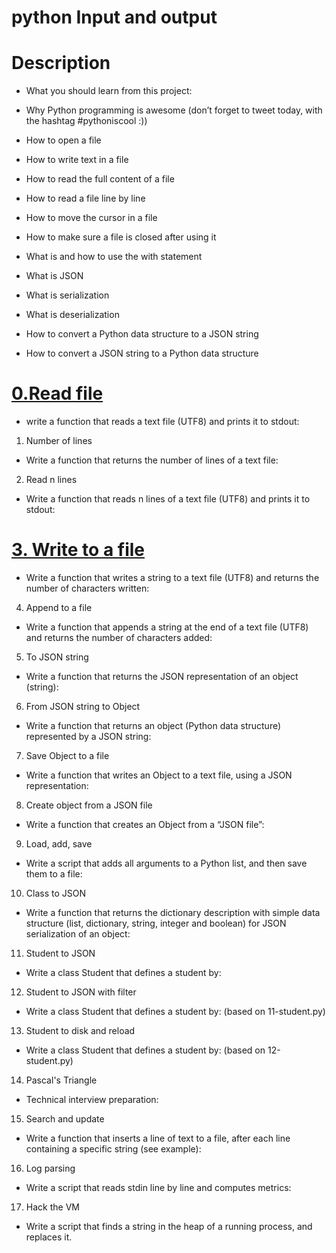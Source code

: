# python Input and output
# Description
* What you should learn from this project:

* Why Python programming is awesome (don’t forget to tweet today, with the hashtag #pythoniscool :))
* How to open a file
* How to write text in a file
* How to read the full content of a file
* How to read a file line by line
* How to move the cursor in a file
* How to make sure a file is closed after using it
* What is and how to use the with statement
* What is JSON
* What is serialization
* What is deserialization
* How to convert a Python data structure to a JSON string
* How to convert a JSON string to a Python data structure
# [0.Read file](https://github.com/chrisokwisa/alx-higher_level_programming/blob/master/0x0B-python-input_output/0-read_file.py)
* write a function that reads a text file (UTF8) and prints it to stdout:
1. Number of lines
* Write a function that returns the number of lines of a text file:
2. Read n lines
* Write a function that reads n lines of a text file (UTF8) and prints it to stdout:
# [3. Write to a file](https://github.com/chrisokwisa/alx-higher_level_programming/blob/master/0x0B-python-input_output/1-write_file.py)
* Write a function that writes a string to a text file (UTF8) and returns the number of characters written:
4. Append to a file
* Write a function that appends a string at the end of a text file (UTF8) and returns the number of characters added:
5. To JSON string
* Write a function that returns the JSON representation of an object (string):
6. From JSON string to Object
* Write a function that returns an object (Python data structure) represented by a JSON string:
7. Save Object to a file
* Write a function that writes an Object to a text file, using a JSON representation:
8. Create object from a JSON file
* Write a function that creates an Object from a “JSON file”:
9. Load, add, save
* Write a script that adds all arguments to a Python list, and then save them to a file:
10. Class to JSON
* Write a function that returns the dictionary description with simple data structure (list, dictionary, string, integer and boolean) for JSON serialization of an object:
11. Student to JSON
* Write a class Student that defines a student by:
12. Student to JSON with filter
* Write a class Student that defines a student by: (based on 11-student.py)
13. Student to disk and reload
* Write a class Student that defines a student by: (based on 12-student.py)
14. Pascal's Triangle
* Technical interview preparation:
15. Search and update
* Write a function that inserts a line of text to a file, after each line containing a specific string (see example):
16. Log parsing
* Write a script that reads stdin line by line and computes metrics:
17. Hack the VM
* Write a script that finds a string in the heap of a running process, and replaces it.
